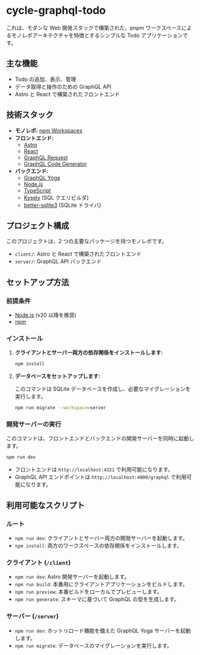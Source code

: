 # cycle-graphql-todo

これは、モダンな Web 開発スタックで構築された、pnpm ワークスペースによるモノレポアーキテクチャを特徴とするシンプルな Todo アプリケーションです。

## 主な機能

- Todo の追加、表示、管理
- データ取得と操作のための GraphQL API
- Astro と React で構築されたフロントエンド

## 技術スタック

- **モノレポ:** [npm Workspaces](https://docs.npmjs.com/cli/v7/using-npm/workspaces)
- **フロントエンド:**
  - [Astro](https://astro.build/)
  - [React](https://react.dev/)
  - [GraphQL Request](https://github.com/prisma-labs/graphql-request)
  - [GraphQL Code Generator](https://www.graphql-code-generator.com/)
- **バックエンド:**
  - [GraphQL Yoga](https://the-guild.dev/graphql/yoga-server)
  - [Node.js](https://nodejs.org/)
  - [TypeScript](https://www.typescriptlang.org/)
  - [Kysely](https://kysely.dev/) (SQL クエリビルダ)
  - [better-sqlite3](https://github.com/WiseLibs/better-sqlite3) (SQLite ドライバ)

## プロジェクト構成

このプロジェクトは、2 つの主要なパッケージを持つモノレポです。

- `client/`: Astro と React で構築されたフロントエンド
- `server/`: GraphQL API バックエンド

## セットアップ方法

### 前提条件

- [Node.js](https://nodejs.org/) (v20 以降を推奨)
- [npm](https://www.npmjs.com/)

### インストール

1.  **クライアントとサーバー両方の依存関係をインストールします:**

    ```bash
    npm install
    ```

2.  **データベースをセットアップします:**

    このコマンドは SQLite データベースを作成し、必要なマイグレーションを実行します。

    ```bash
    npm run migrate --workspace=server
    ```

### 開発サーバーの実行

このコマンドは、フロントエンドとバックエンドの開発サーバーを同時に起動します。

```bash
npm run dev
```

- フロントエンドは `http://localhost:4321` で利用可能になります。
- GraphQL API エンドポイントは `http://localhost:4000/graphql` で利用可能になります。

## 利用可能なスクリプト

### ルート

- `npm run dev`: クライアントとサーバー両方の開発サーバーを起動します。
- `npm install`: 両方のワークスペースの依存関係をインストールします。

### クライアント (`/client`)

- `npm run dev`: Astro 開発サーバーを起動します。
- `npm run build`: 本番用にクライアントアプリケーションをビルドします。
- `npm run preview`: 本番ビルドをローカルでプレビューします。
- `npm run generate`: スキーマに基づいて GraphQL の型を生成します。

### サーバー (`/server`)

- `npm run dev`: ホットリロード機能を備えた GraphQL Yoga サーバーを起動します。
- `npm run migrate`: データベースのマイグレーションを実行します。
